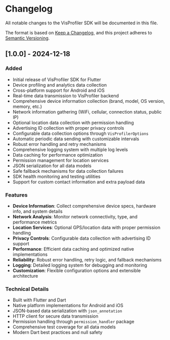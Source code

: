 # Changelog

All notable changes to the VisProfiler SDK will be documented in this file.

The format is based on [Keep a Changelog](https://keepachangelog.com/en/1.0.0/),
and this project adheres to [Semantic Versioning](https://semver.org/spec/v2.0.0.html).

## [1.0.0] - 2024-12-18

### Added
- Initial release of VisProfiler SDK for Flutter
- Device profiling and analytics data collection
- Cross-platform support for Android and iOS
- Real-time data transmission to VisProfiler backend
- Comprehensive device information collection (brand, model, OS version, memory, etc.)
- Network information gathering (WiFi, cellular, connection status, public IP)
- Optional location data collection with permission handling
- Advertising ID collection with proper privacy controls
- Configurable data collection options through `VisProfilerOptions`
- Automatic periodic data sending with customizable intervals
- Robust error handling and retry mechanisms
- Comprehensive logging system with multiple log levels
- Data caching for performance optimization
- Permission management for location services
- JSON serialization for all data models
- Safe fallback mechanisms for data collection failures
- SDK health monitoring and testing utilities
- Support for custom contact information and extra payload data

### Features
- **Device Information**: Collect comprehensive device specs, hardware info, and system details
- **Network Analysis**: Monitor network connectivity, type, and performance metrics
- **Location Services**: Optional GPS/location data with proper permission handling
- **Privacy Controls**: Configurable data collection with advertising ID support
- **Performance**: Efficient data caching and optimized native implementations
- **Reliability**: Robust error handling, retry logic, and fallback mechanisms
- **Logging**: Detailed logging system for debugging and monitoring
- **Customization**: Flexible configuration options and extensible architecture

### Technical Details
- Built with Flutter and Dart
- Native platform implementations for Android and iOS
- JSON-based data serialization with `json_annotation`
- HTTP client for secure data transmission
- Permission handling through `permission_handler` package
- Comprehensive test coverage for all data models
- Modern Dart best practices and null safety
